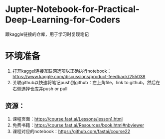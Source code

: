 # Jupter-Notebook-for-Practical-Deep-Learning-for-Coders
跟kaggle链接的仓库，用于学习时复现笔记
# 环境准备
1. 打开kaggel连接互联网选项以正确执行notebook：https://www.kaggle.com/discussions/product-feedback/255038
2. 关联github以快速将笔记push到github：左上角file，link to github，然后在右侧选择仓库并push or pull
## 资源：
1. 课程页面：https://course.fast.ai/Lessons/lesson1.html
2. 免费书籍：https://course.fast.ai/Resources/book.html#nbviewer
3. 课程对应的notebook：https://github.com/fastai/course22
